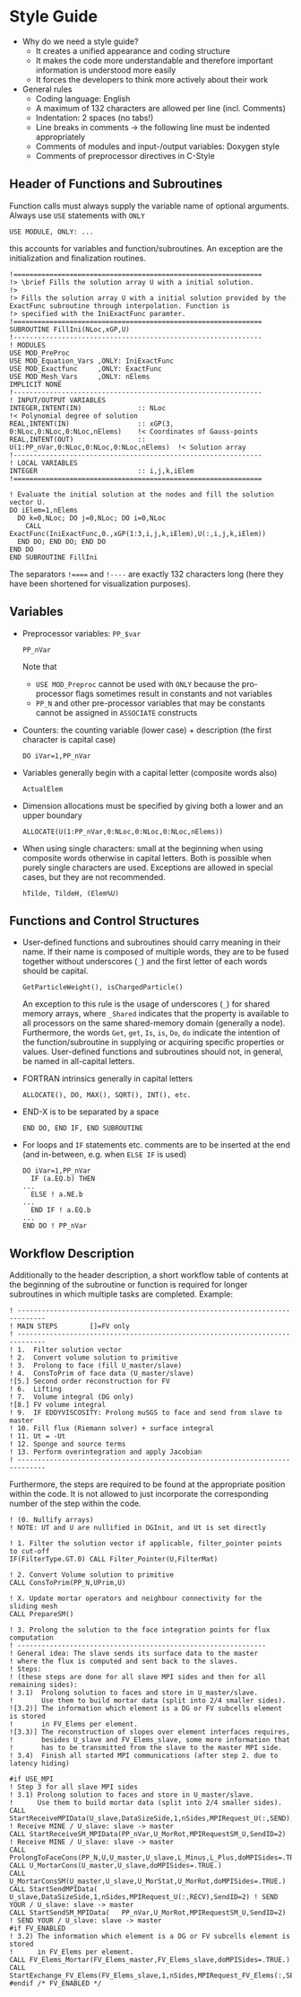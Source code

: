 # Style Guide

* Why do we need a style guide?
    * It creates a unified appearance and coding structure
    * It makes the code more understandable and therefore important information is understood more
        easily
    * It forces the developers to think more actively about their work
* General rules
    * Coding language: English
    * A maximum of 132 characters are allowed per line (incl. Comments)
    * Indentation: 2 spaces (no tabs!)
    * Line breaks in comments -> the following line must be indented appropriately
    * Comments of modules and input-/output variables: Doxygen style
    * Comments of preprocessor directives in C-Style

## Header of Functions and Subroutines

Function calls must always supply the variable name of optional arguments. Always use `USE` statements with `ONLY`

    USE MODULE, ONLY: ...
    
this accounts for variables and function/subroutines. An exception are the initialization and finalization routines.

    !==============================================================
    !> \brief Fills the solution array U with a initial solution.
    !>
    !> Fills the solution array U with a initial solution provided by the ExactFunc subroutine through interpolation. Function is
    !> specified with the IniExactFunc paramter.
    !==============================================================
    SUBROUTINE FillIni(NLoc,xGP,U)
    !--------------------------------------------------------------
    ! MODULES
    USE MOD_PreProc
    USE MOD_Equation_Vars ,ONLY: IniExactFunc
    USE MOD_Exactfunc     ,ONLY: ExactFunc
    USE MOD_Mesh_Vars     ,ONLY: nElems
    IMPLICIT NONE
    !--------------------------------------------------------------
    ! INPUT/OUTPUT VARIABLES
    INTEGER,INTENT(IN)              :: NLoc                                      !< Polynomial degree of solution 
    REAL,INTENT(IN)                 :: xGP(3,    0:NLoc,0:NLoc,0:NLoc,nElems)    !< Coordinates of Gauss-points
    REAL,INTENT(OUT)                :: U(1:PP_nVar,0:NLoc,0:NLoc,0:NLoc,nElems)  !< Solution array
    !--------------------------------------------------------------
    ! LOCAL VARIABLES
    INTEGER                         :: i,j,k,iElem
    !==============================================================
    
    ! Evaluate the initial solution at the nodes and fill the solution vector U. 
    DO iElem=1,nElems
      DO k=0,NLoc; DO j=0,NLoc; DO i=0,NLoc
        CALL ExactFunc(IniExactFunc,0.,xGP(1:3,i,j,k,iElem),U(:,i,j,k,iElem))
      END DO; END DO; END DO
    END DO
    END SUBROUTINE FillIni

The separators `!====` and `!----` are exactly 132 characters long (here they have been shortened for visualization purposes).

## Variables

* Preprocessor variables: `PP_$var`
    ```
    PP_nVar
    ```

    Note that

    * `USE MOD_Preproc` cannot be used with `ONLY` because the pro-processor flags sometimes result in constants and not variables
    * `PP_N` and other pre-processor variables that may be constants cannot be assigned in `ASSOCIATE` constructs

* Counters: the counting variable (lower case) + description (the first character is capital case)
    ```
    DO iVar=1,PP_nVar
    ```

* Variables generally begin with a capital letter (composite words also)
    ```
    ActualElem
    ```

* Dimension allocations must be specified by giving both a lower and an upper boundary
    ```
    ALLOCATE(U(1:PP_nVar,0:NLoc,0:NLoc,0:NLoc,nElems))
    ```

* When using single characters: small at the beginning when using composite words otherwise in
  capital letters. Both is possible when purely single characters are used. Exceptions are allowed in
  special cases, but they are not recommended.
    ```
    hTilde, TildeH, (Elem%U)
    ```

## Functions and Control Structures
* User-defined functions and subroutines should carry meaning in their name. If their name is
    composed of multiple words, they are to be fused together without underscores (`_`) and the
    first letter of each words should be capital.
    ```
    GetParticleWeight(), isChargedParticle()
    ```
    An exception to this rule is the usage of underscores (`_`) for shared memory arrays, where
    `_Shared` indicates that the property is available to all processors on the same shared-memory
    domain (generally a node).
    Furthermore, the words `Get`, `get`, `Is`, `is`, `Do`, `do` indicate the intention of the
    function/subroutine in supplying or acquiring specific properties or values.
    User-defined functions and subroutines should not, in general, be named in all-capital letters.
* FORTRAN intrinsics generally in capital letters
    ```
    ALLOCATE(), DO, MAX(), SQRT(), INT(), etc.
    ```
* END-X is to be separated by a space
    ```
    END DO, END IF, END SUBROUTINE
    ```
* For loops and `IF` statements etc. comments are to be inserted at the end (and in-between, e.g. when
`ELSE IF` is used)

    ```
    DO iVar=1,PP_nVar
      IF (a.EQ.b) THEN
    ...
      ELSE ! a.NE.b
    ...
      END IF ! a.EQ.b
    ...
    END DO ! PP_nVar
    ```

## Workflow Description
Additionally to the header description, a short workflow table of contents at the beginning of the
subroutine or function  is required for longer subroutines in which multiple tasks are completed.
Example:

    ! -----------------------------------------------------------------------------
    ! MAIN STEPS        []=FV only
    ! -----------------------------------------------------------------------------
    ! 1.  Filter solution vector
    ! 2.  Convert volume solution to primitive
    ! 3.  Prolong to face (fill U_master/slave)
    ! 4.  ConsToPrim of face data (U_master/slave)
    ![5.] Second order reconstruction for FV
    ! 6.  Lifting
    ! 7.  Volume integral (DG only)
    ![8.] FV volume integral
    ! 9.  IF EDDYVISCOSITY: Prolong muSGS to face and send from slave to master
    ! 10. Fill flux (Riemann solver) + surface integral
    ! 11. Ut = -Ut
    ! 12. Sponge and source terms
    ! 13. Perform overintegration and apply Jacobian
    ! -----------------------------------------------------------------------------

Furthermore, the steps are required to be found at the appropriate position within the code. It is
not allowed to just incorporate the corresponding number of the step within the code.

    ! (0. Nullify arrays)
    ! NOTE: UT and U are nullified in DGInit, and Ut is set directly
    
    ! 1. Filter the solution vector if applicable, filter_pointer points to cut-off
    IF(FilterType.GT.0) CALL Filter_Pointer(U,FilterMat)
    
    ! 2. Convert Volume solution to primitive
    CALL ConsToPrim(PP_N,UPrim,U)
    
    ! X. Update mortar operators and neighbour connectivity for the sliding mesh
    CALL PrepareSM()
    
    ! 3. Prolong the solution to the face integration points for flux computation
    ! --------------------------------------------------------------
    ! General idea: The slave sends its surface data to the master
    ! where the flux is computed and sent back to the slaves.
    ! Steps:
    ! (these steps are done for all slave MPI sides and then for all remaining sides):
    ! 3.1)  Prolong solution to faces and store in U_master/slave. 
    !       Use them to build mortar data (split into 2/4 smaller sides).
    ![3.2)] The information which element is a DG or FV subcells element is stored 
    !       in FV_Elems per element.
    ![3.3)] The reconstruction of slopes over element interfaces requires, 
    !       besides U_slave and FV_Elems_slave, some more information that 
    !       has to be transmitted from the slave to the master MPI side.
    ! 3.4)  Finish all started MPI communications (after step 2. due to latency hiding)
    
    #if USE_MPI
    ! Step 3 for all slave MPI sides
    ! 3.1) Prolong solution to faces and store in U_master/slave.
    !      Use them to build mortar data (split into 2/4 smaller sides).
    CALL StartReceiveMPIData(U_slave,DataSizeSide,1,nSides,MPIRequest_U(:,SEND),SendID=2) ! Receive MINE / U_slave: slave -> master
    CALL StartReceiveSM_MPIData(PP_nVar,U_MorRot,MPIRequestSM_U,SendID=2) ! Receive MINE / U_slave: slave -> master
    CALL ProlongToFaceCons(PP_N,U,U_master,U_slave,L_Minus,L_Plus,doMPISides=.TRUE.)
    CALL U_MortarCons(U_master,U_slave,doMPISides=.TRUE.)
    CALL U_MortarConsSM(U_master,U_slave,U_MorStat,U_MorRot,doMPISides=.TRUE.)
    CALL StartSendMPIData(   U_slave,DataSizeSide,1,nSides,MPIRequest_U(:,RECV),SendID=2) ! SEND YOUR / U_slave: slave -> master
    CALL StartSendSM_MPIData(   PP_nVar,U_MorRot,MPIRequestSM_U,SendID=2) ! SEND YOUR / U_slave: slave -> master
    #if FV_ENABLED
    ! 3.2) The information which element is a DG or FV subcells element is stored
    !      in FV_Elems per element.
    CALL FV_Elems_Mortar(FV_Elems_master,FV_Elems_slave,doMPISides=.TRUE.)
    CALL StartExchange_FV_Elems(FV_Elems_slave,1,nSides,MPIRequest_FV_Elems(:,SEND),MPIRequest_FV_Elems(:,RECV),SendID=2)
    #endif /* FV_ENABLED */

